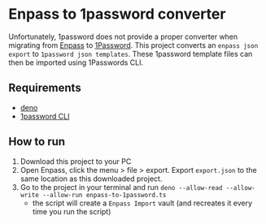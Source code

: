 # Enpass to 1password converter

Unfortunately, 1password does not provide a proper converter when migrating from [Enpass](https://enpass.io) to
[1Password](https://1password.com). This project converts an `enpass json export` to `1password json templates`. These
1password template files can then be imported using 1Passwords CLI.

## Requirements

- [deno](https://docs.deno.com/runtime/getting_started/installation/)
- [1password CLI](https://developer.1password.com/docs/cli/get-started/)

## How to run

1. Download this project to your PC
1. Open Enpass, click the menu > file > export. Export `export.json` to the same location as this downloaded project.
1. Go to the project in your terminal and run `deno --allow-read --allow-write --allow-run enpass-to-1password.ts`
   - the script will create a `Enpass Import` vault (and recreates it every time you run the script)
